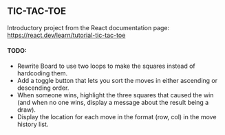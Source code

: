 
## TIC-TAC-TOE

Introductory project from the React documentation page:
https://react.dev/learn/tutorial-tic-tac-toe

#### TODO:

- Rewrite Board to use two loops to make the squares instead of hardcoding them.
- Add a toggle button that lets you sort the moves in either ascending or descending order.
- When someone wins, highlight the three squares that caused the win (and when no one wins, display a message about the result being a draw).
- Display the location for each move in the format (row, col) in the move history list.